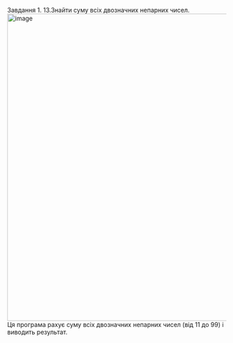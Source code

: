 Завдання 1.
13.Знайти суму всіх двозначних непарних чисел.
<img width="540" height="705" alt="image" src="https://github.com/user-attachments/assets/cc9de888-9b1a-4a1c-8b5b-d5768e117dbe" />
Ця програма рахує суму всіх двозначних непарних чисел (від 11 до 99) і виводить результат.
